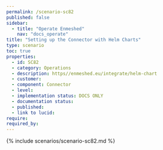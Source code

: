 ```yaml
---
permalink: /scenario-sc82
published: false
sidebar:
  - title: "Operate Enmeshed"
    nav: "docs_operate"
title: "Setting up the Connector with Helm Charts"
type: scenario
toc: true
properties:
  - id: SC82
  - category: Operations
  - description: https//enmeshed.eu/integrate/helm-chart
  - customer:
  - component: Connector
  - level:
  - implementation status: DOCS ONLY
  - documentation status:
  - published:
  - link to lucid:
require:
required_by:
---
```


{% include scenarios/scenario-sc82.md %}
